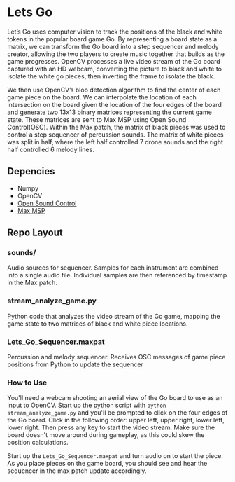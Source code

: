 # Lets Go
Let’s Go uses computer vision to track the positions of the black and white tokens in the popular board game Go. By representing a board state as a matrix, we can transform the Go board into a step sequencer and melody creator, allowing the two players to create music together that builds as the game progresses. OpenCV processes a live video stream of the Go board captured with an HD webcam, converting the picture to black and white to isolate the white go pieces, then inverting the frame to isolate the black.

We then use OpenCV’s blob detection algorithm to find the center of each game piece on the board. We can interpolate the location of each intersection on the board given the location of the four edges of the board and generate two 13x13 binary matrices representing the current game state. These matrices are sent to Max MSP using Open Sound Control(OSC). Within the Max patch, the matrix of black pieces was used to control a step sequencer of percussion sounds. The matrix of white pieces was split in half, where the left half controlled 7 drone sounds and the right half controlled 6 melody lines.

## Depencies
* Numpy
* OpenCV
* [Open Sound Control](https://osc.readthedocs.io/en/latest/)
* [Max MSP](https://cycling74.com/)

## Repo Layout
### sounds/
Audio sources for sequencer. Samples for each instrument are combined into a single audio file. Individual samples are then referenced by timestamp in the Max patch.
### stream_analyze_game.py
Python code that analyzes the video stream of the Go game, mapping the game state to two matrices of black and white piece locations. 
### Lets_Go_Sequencer.maxpat
Percussion and melody sequencer. Receives OSC messages of game piece positions from Python to update the sequencer

### How to Use
You'll need a webcam shooting an aerial view of the Go board to use as an input to OpenCV. Start up the python script with `python stream_analyze_game.py` and you'll be prompted to click on the four edges of the Go board. Click in the following order: upper left, upper right, lower left, lower right. Then press any key to start the video stream. Make sure the board doesn't move around during gameplay, as this could skew the position calculations. 

Start up the `Lets_Go_Sequencer.maxpat` and turn audio on to start the piece. As you place pieces on the game board, you should see and hear the sequencer in the max patch update accordingly. 
